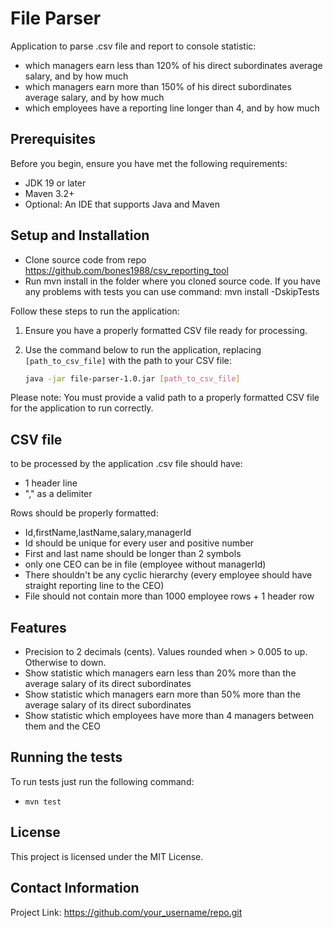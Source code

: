 # File Parser

Application to parse .csv file and report to console statistic:
- which managers earn less than 120% of his direct subordinates average salary, and by how much
- which managers earn more than 150% of his direct subordinates average salary, and by how much
- which employees have a reporting line longer than 4, and by how much


## Prerequisites

Before you begin, ensure you have met the following requirements:

* JDK 19 or later
* Maven 3.2+
* Optional: An IDE that supports Java and Maven

## Setup and Installation

- Clone source code from repo https://github.com/bones1988/csv_reporting_tool
- Run mvn install in the folder where you cloned source code. If you have any problems with tests you can use command: mvn install -DskipTests

Follow these steps to run the application:

1. Ensure you have a properly formatted CSV file ready for processing.

2. Use the command below to run the application, replacing `[path_to_csv_file]` with the path to your CSV file:

   ```bash
   java -jar file-parser-1.0.jar [path_to_csv_file]
Please note: You must provide a valid path to a properly formatted CSV file for the application to run correctly.

## CSV file
to be processed by the application .csv file should have:
- 1 header line
- "," as a delimiter

Rows should be properly formatted:
- Id,firstName,lastName,salary,managerId
- Id should be unique for every user and positive number
- First and last name should be longer than 2 symbols
- only one CEO can be in file (employee without managerId)
- There shouldn't be any cyclic hierarchy (every employee should have straight reporting line to the CEO)
- File should not contain more than 1000 employee rows + 1 header row


## Features

* Precision to 2 decimals (cents). Values rounded when > 0.005 to up. Otherwise to down.
* Show statistic which managers earn less than 20% more than the average salary of its direct subordinates
* Show statistic which managers earn more  than 50% more than the average salary of its direct subordinates
* Show statistic which employees  have more than 4 managers between them and the CEO

## Running the tests
To run tests just run the following command:
* `mvn test`

## License

This project is licensed under the MIT License.

## Contact Information

Project Link: https://github.com/your_username/repo.git
